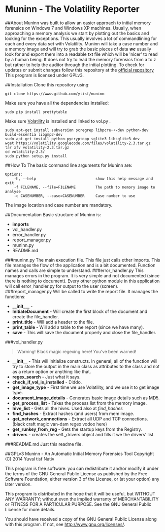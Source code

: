 # Muninn - The Volatility Reporter

##About
Muninn was built to allow an easier approach to initial memory forensics on Windows 7 and Windows XP machines. Usually, when approaching a memory analysis we start by plotting out the basics and looking for the exceptions. This usually involves a lot of commandlining for each and every data set with Volatility. 
Muninn will take a case number and a memory image and will try to grab the basic pieces of data _**we**_ usually look for and export them into a readable txt file which will be 'nicer' to read by a human being. It does not try to lead the memory forensics from a to z but rather to help the auditor through the initial plotting.
To check for updates or submit changes follow this repository at the [official repository](https://github.com/ytisf/Muninn)
This program is licensed under GPLv3.

##Installation
Clone this repository using:

    git clone https://www.github.com/ytisf/muninn

Make sure you have all the dependencies installed:

    sudo pip install prettytable
    
Make sure [Volatility](https://code.google.com/p/volatility/) is installed and linked to vol.py . 

    sudo apt-get install subversion pcregrep libpcre++-dev python-dev build-essentia libgmp3-dev
    sudo apt-get install python-pycryptopp sqlite3 libsqlite3-dev
    wget https://volatility.googlecode.com/files/volatility-2.3.tar.gz
    tar xfv volatility-2.3.tar.gz
    cd volatility-2.3/
    sudo python setup.py install

##How To
The basic command line arguments for Muninn are:

    Options:
        -h, --help                           show this help message and exit
        -f FILENAME, --file=FILENAME         The path to memory image to analyse
        -c CASENUMBER, --case=CASENUMBER     Case number to use

The image location and case number are mandatory.


##Documentation
Basic structure of Muninn is:

* **imports**
* vol_handler.py 
* error_handler.py
* report_manager.py
* muninn.py
* README.md

###muninn.py
The main execution file. This file just calls other imports. This file manages the flow of the application and is a bit documented. Function names and calls are simple to understand.
###error_handler.py
This manages errors in the program. It is very simple and not documented (since there is nothing to document). Every other python module in this application will call error_handler.py for output to the user (screen).
###report_manager.py
Will be called to write the report file. It manages the functions:

* **\_\_init___** - 
* **InitiateDocument** - Will create the first block of the document and create the file_handler.
* **print_title** - Will add a header to the file.
* **print_table** - Will add a table to the report (since we have many).
* **save** - This will save the document properly and close the file_handler.

###vol_handler.py
> Warning! Black magic regexing here!
> You've been warned!

* **\_\_init__** - This will initialize constructs. In general, all of the function will try to store the output in the main class as attributes to the class and not as a return option or anything like that.
* **regex_search** - Just what it says.
* **check_if_vol_is_installed** - Diddo.
* **get_image_type** - First time we use Volatility, and we use it to get image type. 
* **document_image_details** - Generates basic image details such as MD5.
* **get_process_list** - Takes the process list from the memory image.
* **hive_list** - Gets all the hives. Used also at *find\_hashes*
* **find_hashes** - Extract hashes (and users) from mem image. 
* **get_network_connections** - Extract all UDP and TCP connections. (black craft magic van-dam regex vodoo here)
* **get_runkey_from_reg** - Gets the startup keys from the Registry.
* **drivers** - creates the self._drivers object and fills it we the drivers' list.

###README.md
Just this readme file.

##GPLv3
Muninn - An Automatic Initial Memory Forensics Tool
Copyright (C) 2014 Yuval tisf Nativ

This program is free software: you can redistribute it and/or modify
it under the terms of the GNU General Public License as published by
the Free Software Foundation, either version 3 of the License, or
(at your option) any later version.

This program is distributed in the hope that it will be useful,
but WITHOUT ANY WARRANTY; without even the implied warranty of
MERCHANTABILITY or FITNESS FOR A PARTICULAR PURPOSE.  See the
GNU General Public License for more details.

You should have received a copy of the GNU General Public License
along with this program.  If not, see <http://www.gnu.org/licenses/>.
